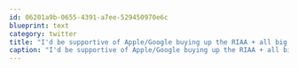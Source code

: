 ```yaml
---
id: 06201a9b-0655-4391-a7ee-529450970e6c
blueprint: text
category: twitter
title: "I'd be supportive of Apple/Google buying up the RIAA + all big music labels and then shutting them down."
caption: "I'd be supportive of Apple/Google buying up the RIAA + all big music labels and then shutting them down."
---
```

